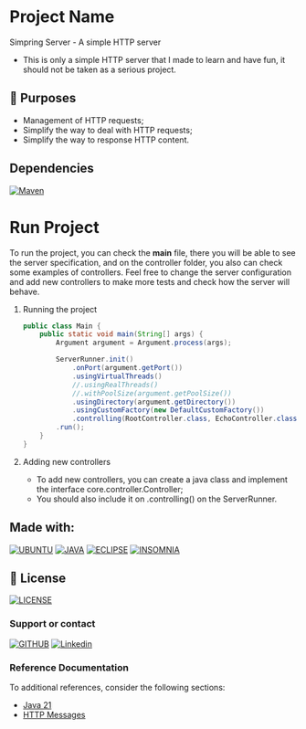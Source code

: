 # Project Name

Simpring Server - A simple HTTP server

-  This is only a simple HTTP server that I made to learn and have fun, it should not be taken as a serious project.

## 🔧 Purposes

- Management of HTTP requests; 
- Simplify the way to deal with HTTP requests;
- Simplify the way to response HTTP content.

## Dependencies 

[![Maven](https://img.shields.io/badge/maven-bd1f39?style=for-the-badge&logo=apache-maven&logoColor=black)](https://maven.apache.org/)

# Run Project

To run the project, you can check the **main** file, there you will be able to see the server specification, and on the controller folder, you also can check some examples of controllers. Feel free to change the server configuration and add new controllers to make more tests and check how the server will behave.

1. Running the project 

    ```java
	public class Main {
		public static void main(String[] args) {
			Argument argument = Argument.process(args);

			ServerRunner.init()
				.onPort(argument.getPort())
				.usingVirtualThreads()
				//.usingRealThreads()
				//.withPoolSize(argument.getPoolSize())			
				.usingDirectory(argument.getDirectory())
				.usingCustomFactory(new DefaultCustomFactory())
				.controlling(RootController.class, EchoController.class, UserAgentController.class, FileController.class)
			.run();
		}
	}
    ``` 

2. Adding new controllers
   
	* To add new controllers, you can create a java class and implement the interface core.controller.Controller;
	* You should also include it on .controlling() on the ServerRunner.

## Made with:
[![UBUNTU](https://img.shields.io/badge/Ubuntu-e95420?style=for-the-badge&logo=ubuntu&logoColor=white)](https://ubuntu.com/download)
[![JAVA](https://img.shields.io/badge/Java-cc0000?style=for-the-badge&logo=openjdk&logoColor=white)](https://www.java.com/)
[![ECLIPSE](https://img.shields.io/badge/Eclipse-2c2255?style=for-the-badge&logo=eclipse&logoColor=white)](https://www.eclipse.org/downloads/)
[![INSOMNIA](https://img.shields.io/badge/Insomnia-6600d8?style=for-the-badge&logo=insomnia&logoColor=white)](https://insomnia.rest/)

## 🔖 License
[![LICENSE](https://img.shields.io/badge/GPL_2.0-E58080?style=for-the-badge&logo=bookstack&logoColor=white)](https://www.gnu.org/licenses/old-licenses/gpl-2.0.html)

### Support or contact

[![GITHUB](https://img.shields.io/badge/Github-000000?style=for-the-badge&logo=github&logoColor=white)](https://github.com/dmarlon/)
[![Linkedin](https://img.shields.io/badge/LinkedIn-0077B5?style=for-the-badge&logo=linkedin&logoColor=white)](https://www.linkedin.com/in/marlon-dauernheimer-55278073/)

### Reference Documentation
To additional references, consider the following sections:

* [Java 21](https://openjdk.org/projects/jdk/21/)
* [HTTP Messages](https://developer.mozilla.org/en-US/docs/Web/HTTP/Messages)

